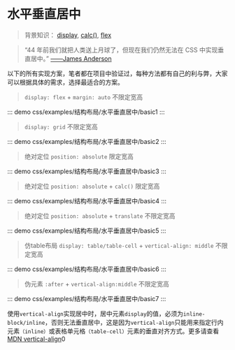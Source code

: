 # 水平垂直居中

> 背景知识： [display](https://developer.mozilla.org/zh-CN/docs/Web/CSS/display), [calc()](https://developer.mozilla.org/zh-CN/docs/Web/CSS/calc), [flex](https://developer.mozilla.org/zh-CN/docs/Web/CSS/flex)

> “44 年前我们就把人类送上月球了，但现在我们仍然无法在 CSS 中实现垂直居中。” [——James Anderson](https://lhammer.cn/You-need-to-know-css/#/centering-known)

以下的所有实现方案，笔者都在项目中验证过，每种方法都有自己的利与弊，大家可以根据具体的需求，选择最适合的方案。

> `display: flex` + `margin: auto` 不限定宽高

::: demo
css/examples/结构布局/水平垂直居中/basic1
:::

> `display: grid` 不限定宽高

::: demo
css/examples/结构布局/水平垂直居中/basic2
:::

> 绝对定位 `position: absolute` 限定宽高

::: demo
css/examples/结构布局/水平垂直居中/basic3
:::



> 绝对定位 `position: absolute` + `calc()` 限定宽高

::: demo
css/examples/结构布局/水平垂直居中/basic4
:::



> 绝对定位 `position: absolute` + `translate` 不限定宽高

::: demo
css/examples/结构布局/水平垂直居中/basic5
:::

> 仿table布局 `display: table/table-cell` + `vertical-align: middle` 不限定宽高

::: demo
css/examples/结构布局/水平垂直居中/basic6
:::

> 伪元素 `:after` + `vertical-align:middle` 不限定宽高

::: demo
css/examples/结构布局/水平垂直居中/basic7
:::

使用`vertical-align`实现居中时，居中元素`display`的值，必须为`inline-block/inline`，否则无法垂直居中，这是因为`vertical-align`只能用来指定行内元素`（inline）`或表格单元格`（table-cell）`元素的垂直对齐方式。更多请查看[MDN vertical-align](https://developer.mozilla.org/zh-CN/docs/Web/CSS/vertical-align)0